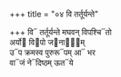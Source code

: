 +++
title = "०४ वि तर्तूर्यन्ते"

+++
वि᳓ तर्तूर्यन्ते मघवन् विपश्चि᳓तो  
अर्यो᳓ वि᳓पो ज᳓नाना᳐म्  
उ᳓प क्रमस्व पुरुरू᳓पम् आ᳓ भर  
वा᳓जं ने᳓दिष्ठम् ऊत᳓ये